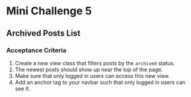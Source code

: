 # Mini Challenge 5

## Archived Posts List

### Acceptance Criteria
1. Create a new view class that filters posts by the `archived` status.
2. The newest posts should show up near the top of the page.
3. Make sure that only logged in users can access this new view.
4. Add an anchor tag to your navbar such that only logged in users can see it.